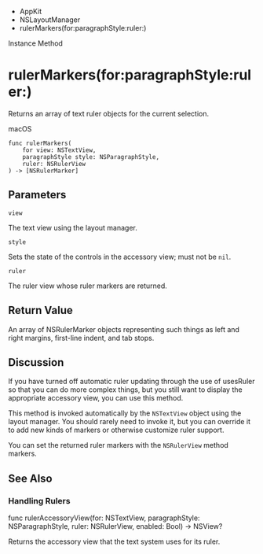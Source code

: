 

- AppKit
- NSLayoutManager
-  rulerMarkers(for:paragraphStyle:ruler:) 

Instance Method

# rulerMarkers(for:paragraphStyle:ruler:)

Returns an array of text ruler objects for the current selection.

macOS

``` source
func rulerMarkers(
    for view: NSTextView,
    paragraphStyle style: NSParagraphStyle,
    ruler: NSRulerView
) -> [NSRulerMarker]
```

## Parameters 

`view`  

The text view using the layout manager.

`style`  

Sets the state of the controls in the accessory view; must not be `nil`.

`ruler`  

The ruler view whose ruler markers are returned.

## Return Value

An array of NSRulerMarker objects representing such things as left and right margins, first-line indent, and tab stops.

## Discussion

If you have turned off automatic ruler updating through the use of usesRuler so that you can do more complex things, but you still want to display the appropriate accessory view, you can use this method.

This method is invoked automatically by the `NSTextView` object using the layout manager. You should rarely need to invoke it, but you can override it to add new kinds of markers or otherwise customize ruler support.

You can set the returned ruler markers with the `NSRulerView` method markers.

## See Also

### Handling Rulers

func rulerAccessoryView(for: NSTextView, paragraphStyle: NSParagraphStyle, ruler: NSRulerView, enabled: Bool) -> NSView?

Returns the accessory view that the text system uses for its ruler.

